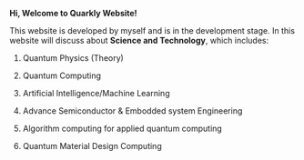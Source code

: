 **Hi, Welcome to **Quarkly** Website!**

This website is developed by myself and is in the development stage. In this website will discuss about **Science and Technology**, which includes: 

1. Quantum Physics (Theory)

2. Quantum Computing
    
3. Artificial Intelligence/Machine Learning
   
4. Advance Semiconductor & Embodded system Engineering
   
5. Algorithm computing for applied quantum computing

6. Quantum Material Design Computing 
